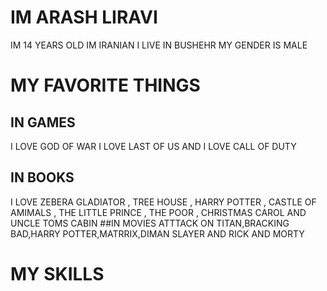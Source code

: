 # IM ARASH LIRAVI 


 IM 14 YEARS OLD IM IRANIAN I LIVE IN BUSHEHR MY GENDER IS MALE



# MY FAVORITE THINGS


## IN GAMES

 I LOVE GOD OF WAR   I LOVE LAST OF US AND I LOVE CALL OF DUTY

## IN BOOKS

 I LOVE ZEBERA GLADIATOR ,
 TREE HOUSE ,
 HARRY POTTER ,
 CASTLE OF AMIMALS ,
 THE LITTLE PRINCE ,
 THE POOR ,
 CHRISTMAS CAROL AND
 UNCLE TOMS CABIN 
 ##IN MOVIES
 ATTTACK ON TITAN,BRACKING BAD,HARRY POTTER,MATRRIX,DIMAN SLAYER AND RICK AND MORTY
# MY SKILLS
